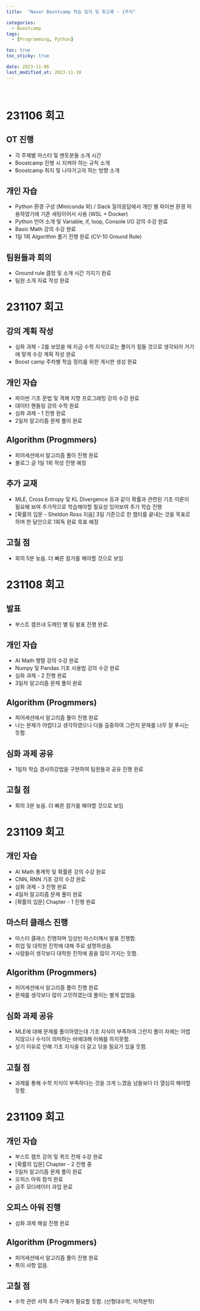 ```yaml
---
title:  "Naver Boostcamp 학습 일지 및 회고록 - 1주차" 

categories:
  - Boostcamp
tags:
  - [Programming, Python]

toc: true
toc_sticky: true

date: 2023-11-06
last_modified_at: 2023-11-10
---
```

<br>

# 231106 회고

## OT 진행
 - 각 주제별 마스터 및 멘토분들 소개 시간
 - Boostcamp 진행 시 지켜야 하는 규칙 소개
 - Boostcamp 취지 및 나아가고자 하는 방향 소개

## 개인 자습
 - Python 환경 구성 (Miniconda 외) / Slack 질의응답에서 개인 별 파이썬 환경 허용하였기에 기존 세팅이어서 사용 (WSL + Docker)
 - Python 언어 소개 및 Variable, if, loop, Console I/O 강의 수강 완료
 - Basic Math 강의 수강 완료
 - 1일 1회 Algorithm 풀기 진행 완료 (CV-10 Ground Rule)

## 팀원들과 회의
 - Ground rule 결정 및 소개 시간 가지기 완료
 - 팀원 소개 자료 작성 완료

# 231107 회고

## 강의 계획 작성
 - 심화 과제 - 2를 보았을 때 지금 수학 지식으로는 풀이가 힘들 것으로 생각되어 거기에 맞게 수강 계획 작성 완료
 - Boost camp 주차별 학습 정리를 위한 게시판 생성 완료

## 개인 자습
 - 파이썬 기초 문법 및 객체 지향 프로그래밍 강의 수강 완료
 - 데이터 핸들링 강의 수학 완료
 - 심화 과제 - 1 진행 완료
 - 2일차 알고리즘 문제 풀이 완료

## Algorithm (Progmmers)
 - 피어세션에서 알고리즘 풀이 진행 완료
 - 블로그 글 1일 1회 작성 진행 예정

## 추가 교재 
 - MLE, Cross Entropy 및 KL Divergence 등과 같이 확률과 관련된 기초 이론이 필요해 보여 추가적으로 학습해야할 필요성 있어보여 추가 학습 진행
 - [확률의 입문 - Sheldon Ross 지음] 3일 기준으로 한 챕터를 끝내는 것을 목표로 하며 한 달안으로 1회독 완료 목표 예정

## 고칠 점
 - 회의 5분 늦음. 더 빠른 참가를 해야할 것으로 보임

# 231108 회고

## 발표
 - 부스트 캠프내 도메인 별 팀 발표 진행 완료.

## 개인 자습
 - AI Math 행렬 강의 수강 완료
 - Numpy 및 Pandas 기초 사용법 강의 수강 완료
 - 심화 과제 - 2 진행 완료
 - 3일차 알고리즘 문제 풀이 완료

## Algorithm (Progmmers)
 - 피어세션에서 알고리즘 풀이 진행 완료
 - 나는 문제가 어렵다고 생각하였으나 다들 출중하여 그런지 문제를 너무 잘 푸시는 듯함.

## 심화 과제 공유
 - 1일차 학습 경사하강법을 구현하여 팀원들과 공유 진행 완료

## 고칠 점
 - 회의 3분 늦음. 더 빠른 참가를 해야할 것으로 보임

# 231109 회고

## 개인 자습
 - AI Math 통계학 및 확률론 강의 수강 완료
 - CNN, RNN 기초 강의 수강 완료
 - 심화 과제 - 3 진행 완료
 - 4일차 알고리즘 문제 풀이 완료
 - [확률의 입문] Chapter - 1 진행 완료

## 마스터 클래스 진행
 - 마스터 클래스 진행하며 임성빈 마스터께서 발표 진행함.
 - 취업 및 대학원 진학에 대해 주로 설명하셨음.
 - 사람들이 생각보다 대학원 진학에 꿈을 많이 가지는 듯함.

## Algorithm (Progmmers)
 - 피어세션에서 알고리즘 풀이 진행 완료
 - 문제를 생각보다 많이 고민하였는데 풀이는 별게 없었음.

## 심화 과제 공유
 - MLE에 대해 문제를 풀이하였는데 기초 지식이 부족하여 그런지 풀이 자체는 어렵지않으나 수식이 의미하는 바에대해 이해를 하지못함.
 - 상기 이유로 인해 기초 지식을 더 갈고 닦을 필요가 있을 듯함.

## 고칠 점
 - 과제를 통해 수학 지식이 부족하다는 것을 크게 느꼈음 남들보다 더 열심히 해야할 듯함.

# 231109 회고

## 개인 자습
 - 부스트 캠프 강의 및 퀴즈 전체 수강 완료
 - [확률의 입문] Chapter - 2 진행 중
 - 5일차 알고리즘 문제 풀이 완료
 - 오피스 아워 참석 완료
 - 금주 모더레이터 과업 완료

## 오피스 아워 진행
 - 심화 과제 해설 진행 완료

## Algorithm (Progmmers)
 - 피어세션에서 알고리즘 풀이 진행 완료
 - 특이 사항 없음.

## 고칠 점
 - 수학 관련 서적 추가 구매가 필요할 듯함. (선형대수학, 미적분학)